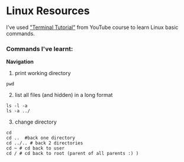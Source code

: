 
# Linux Resources

I've used <a href="https://www.youtube.com/playlist?list=PLlnHaYmkH6w9FfheDdNnq0ldy6aNKp_3y">"Terminal Tutorial"</a> from YouTube course
to learn Linux basic commands.
<br>

### Commands I've learnt:
**Navigation**
1. print working directory
``` shell
pwd
```
2. list all files (and hidden) in a long format
``` shell
ls -l -a
ls -a ../
```
3. change directory
``` shell
cd
cd ..  #back one directory
cd ../.. # back 2 directories
cd ~ # cd back to user
cd / # cd back to root (parent of all parents :) )
```

